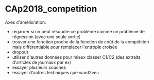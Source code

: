 # CAp2018_competition

Axes d'amélioration:
- regarder si on peut résoudre ce problème comme un problème de régression (avec une seule sortie)
- trouver une fonction proche de la fonction de coût de la compétition mais différentiable pour remplacer l'entropie croisée
- dropout
- utiliser d'autres données pour mieux classer C1/C2 (des extraits d'articles de journaux par ex)
- essayer plusieurs couches
- essayer d'autres techniques que word2vec
